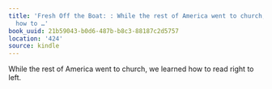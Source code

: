 ```yaml
---
title: 'Fresh Off the Boat: : While the rest of America went to church, we learned
  how to …'
book_uuid: 21b59043-b0d6-487b-b8c3-88187c2d5757
location: '424'
source: kindle
---
```


While the rest of America went to church, we learned how to read right to left.